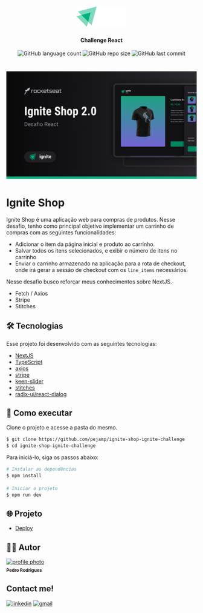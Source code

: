 <h1 align="center">
    <br>
    <img src="/src/assets/logo.svg" alt="" width="132">
</h1>

<h4 align="center">
    Challenge React
</h4>

<p align="center">
    <img alt="GitHub language count" src="https://img.shields.io/github/languages/count/pejamp/ignite-shop-ignite-challenge?color=7465D4&style=for-the-badge&labelColor=1EA483">
    <img alt="GitHub repo size" src="https://img.shields.io/github/repo-size/pejamp/ignite-shop-ignite-challenge?color=7465D4&style=for-the-badge&labelColor=1EA483">
    <img alt="GitHub last commit" src="https://img.shields.io/github/last-commit/pejamp/ignite-shop-ignite-challenge?color=7465D4&style=for-the-badge&labelColor=1EA483">
</p>

<h1 align="center">
    <img alt="Ignite Shop" src="/src/assets/cover.png" />
</h1>

# Ignite Shop
Ignite Shop é uma aplicação web para compras de produtos. Nesse desafio, tenho como principal objetivo implementar um carrinho de compras com as seguintes funcionalidades:

- Adicionar o item da página inicial e produto ao carrinho.
- Salvar todos os itens selecionados, e exibir o número de itens no carrinho
- Enviar o carrinho armazenado na aplicação para a rota de checkout, onde irá gerar a sessão de checkout com os ``line_items`` necessários.

Nesse desafio busco reforçar meus conhecimentos sobre NextJS.

- Fetch / Axios
- Stripe
- Stitches

## 🛠️ Tecnologias

Esse projeto foi desenvolvido com as seguintes tecnologias:

- [NextJS](https://nextjs.org/docs)
- [TypeScript](https://www.typescriptlang.org/)
- [axios](https://axios-http.com/docs/intro)
- [stripe](https://stripe.com/en-mx?utm_campaign=BR_en_Search_Brand_Brand_EXA-15088005049&utm_medium=cpc&utm_source=google&ad_content=556495423089&utm_term=stripe&utm_matchtype=e&utm_adposition=&utm_device=c&gclid=Cj0KCQiAqsitBhDlARIsAGMR1RgHOUtZzbn83Uy4bAiBXiZOAUyQR6nG9XyhqT2pivpChRty_8Tx4ncaAq_yEALw_wcB)
- [keen-slider](https://keen-slider.io/)
- [stitches](https://stitches.dev/)
- [radix-ui/react-dialog](https://www.radix-ui.com/primitives/docs/components/dialog)

## 🚀 Como executar

Clone o projeto e acesse a pasta do mesmo.

```bash
$ git clone https://github.com/pejamp/ignite-shop-ignite-challenge
$ cd ignite-shop-ignite-challenge
```

Para iniciá-lo, siga os passos abaixo:
```bash
# Instalar as dependências
$ npm install

# Iniciar o projeto
$ npm run dev
```

## 🌐 Projeto

- [Deploy]()

## 👨‍💻 Autor

<a href="https://github.com/pejamp">
 <img 
  src="https://avatars.githubusercontent.com/u/53826489?s=460&u=834aa9912aaaa1464d4635cb9fa7767c64a6e9b3&v=4" 
  width="100px;" 
  alt="profile photo" 
 />
 <br />
 <sub><b>Pedro Rodrigues</b></sub>
</a> 
<a href="https://github.com/pejamp"></a>
<br />

## Contact me!

[![linkedin](https://img.shields.io/badge/linkedin-0A66C2?style=for-the-badge&logo=linkedin&logoColor=white)](https://www.linkedin.com/in/pedro-rodrigues-3a3647176/)
[![gmail](https://img.shields.io/badge/gmail-c14438?style=for-the-badge&logo=gmail&logoColor=white)](mailto:pedro.roguea@gmail.com)
